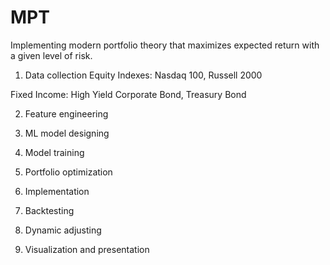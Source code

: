 # MPT
Implementing modern portfolio theory that maximizes expected return with a given level of risk. 

1. Data collection
Equity Indexes:
  Nasdaq 100,
  Russell 2000

Fixed Income:
  High Yield Corporate Bond,
  Treasury Bond

2. Feature engineering

3. ML model designing 

4. Model training

5. Portfolio optimization

6. Implementation

7. Backtesting

8. Dynamic adjusting

9. Visualization and presentation
